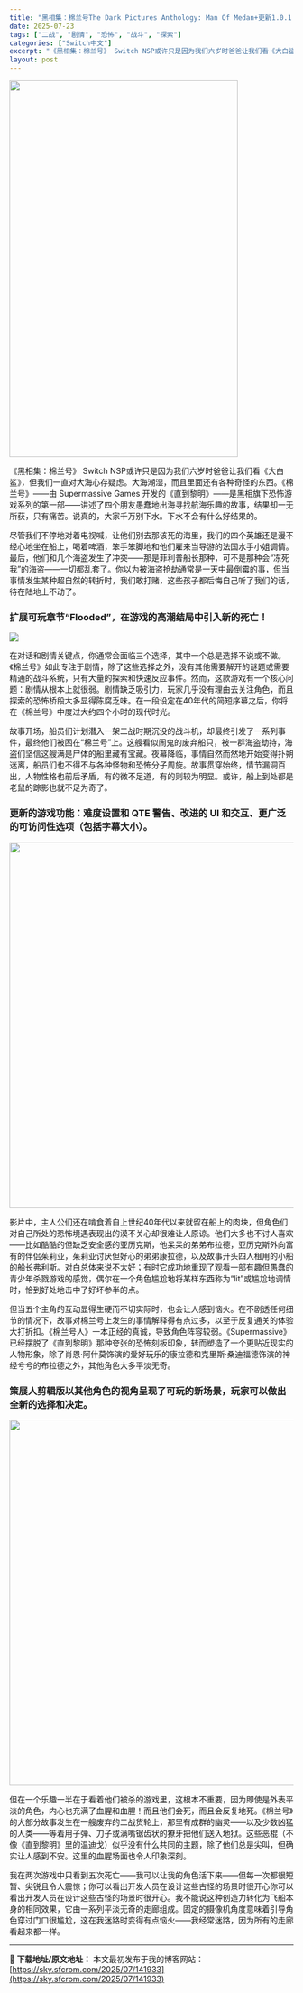 ```yaml
---
title: "黑相集：棉兰号The Dark Pictures Anthology: Man Of Medan+更新1.0.1 Switch NSP中文"
date: 2025-07-23
tags: ["二战", "剧情", "恐怖", "战斗", "探索"]
categories: ["Switch中文"]
excerpt: "《黑相集：棉兰号》 Switch NSP或许只是因为我们六岁时爸爸让我们看《大白鲨》，但我们一直对大海心存疑虑。大海潮湿，而且里面还有各种奇怪的东西。《棉兰号》——由 Supermassive Games 开发的《直到黎明》——是黑相旗下恐怖游戏系列的第一部——讲述了四个朋友愚蠢地出海寻找航海乐趣的&hellip;"
layout: post
---
```


<img class="aligncenter size-full wp-image-141934" src="https://sky.sfcrom.com/wp-content/uploads/2025/07/2025072308211886.webp" alt="" width="405" height="667" />

《黑相集：棉兰号》 Switch NSP或许只是因为我们六岁时爸爸让我们看《大白鲨》，但我们一直对大海心存疑虑。大海潮湿，而且里面还有各种奇怪的东西。《棉兰号》——由 Supermassive Games 开发的《直到黎明》——是黑相旗下恐怖游戏系列的第一部——讲述了四个朋友愚蠢地出海寻找航海乐趣的故事，结果却一无所获，只有痛苦。说真的，大家千万别下水。下水不会有什么好结果的。

尽管我们不停地对着电视喊，让他们别去那该死的海里，我们的四个英雄还是漫不经心地坐在船上，喝着啤酒，笨手笨脚地和他们雇来当导游的法国水手小姐调情。最后，他们和几个海盗发生了冲突——那是菲利普船长那种，可不是那种会“冻死我”的海盗——一切都乱套了。你以为被海盗抢劫通常是一天中最倒霉的事，但当事情发生某种超自然的转折时，我们敢打赌，这些孩子都后悔自己听了我们的话，待在陆地上不动了。
<h3>扩展可玩章节“Flooded”，在游戏的高潮结局中引入新的死亡！</h3>
<img src="https://img-eshop.cdn.nintendo.net/i/8381fde09375d8846b3f7f6a622633baf7648e3e2b7c1e31991479f24d8ecf52.jpg?w=1000" />

在对话和剧情关键点，你通常会面临三个选择，其中一个总是选择不说或不做。《棉兰号》如此专注于剧情，除了这些选择之外，没有其他需要解开的谜题或需要精通的战斗系统，只有大量的探索和快速反应事件。然而，这款游戏有一个核心问题：剧情从根本上就很弱。剧情缺乏吸引力，玩家几乎没有理由去关注角色，而且探索的恐怖桥段大多显得陈腐乏味。在一段设定在40年代的简短序幕之后，你将在《棉兰号》中度过大约四个小时的现代时光。

故事开场，船员们计划潜入一架二战时期沉没的战斗机，却最终引发了一系列事件，最终他们被困在“棉兰号”上。这艘看似闹鬼的废弃船只，被一群海盗劫持，海盗们坚信这艘满是尸体的船里藏有宝藏。夜幕降临，事情自然而然地开始变得扑朔迷离，船员们也不得不与各种怪物和恐怖分子周旋。故事贯穿始终，情节漏洞百出，人物性格也前后矛盾，有的微不足道，有的则较为明显。或许，船上到处都是老鼠的踪影也就不足为奇了。
<h3>更新的游戏功能：难度设置和 QTE 警告、改进的 UI 和交互、更广泛的可访问性选项（包括字幕大小）。</h3>
<img class="aligncenter size-full wp-image-141936" src="https://sky.sfcrom.com/wp-content/uploads/2025/07/2025072308240387.webp" alt="" width="1152" height="648" />

影片中，主人公们还在啃食着自上世纪40年代以来就留在船上的肉块，但角色们对自己所处的恐怖境遇表现出的漠不关心却很难让人原谅。他们大多也不讨人喜欢——比如酷酷的但缺乏安全感的亚历克斯，他呆呆的弟弟布拉德，亚历克斯外向富有的伴侣茱莉亚，茱莉亚讨厌但好心的弟弟康拉德，以及故事开头四人租用的小船的船长弗利斯。对白总体来说不太好；有时它成功地重现了观看一部有趣但愚蠢的青少年杀戮游戏的感觉，偶尔在一个角色尴尬地将某样东西称为“lit”或尴尬地调情时，恰到好处地击中了好坏参半的点。

但当五个主角的互动显得生硬而不切实际时，也会让人感到恼火。在不剧透任何细节的情况下，故事对棉兰号上发生的事情解释得有点过多，以至于反复通关的体验大打折扣。《棉兰号人》一本正经的真诚，导致角色阵容较弱。《Supermassive》已经摆脱了《直到黎明》那种夸张的恐怖刻板印象，转而塑造了一个更贴近现实的人物形象，除了肖恩·阿什莫饰演的爱好玩乐的康拉德和克里斯·桑迪福德饰演的神经兮兮的布拉德之外，其他角色大多平淡无奇。
<h3>策展人剪辑版以其他角色的视角呈现了可玩的新场景，玩家可以做出全新的选择和决定。</h3>
<img class="aligncenter size-full wp-image-141935" src="https://sky.sfcrom.com/wp-content/uploads/2025/07/2025072308240334.webp" alt="" width="1152" height="648" />

但在一个乐趣一半在于看着他们被杀的游戏里，这根本不重要，因为即使是外表平淡的角色，内心也充满了血腥和血腥！而且他们会死，而且会反复地死。《棉兰号》的大部分故事发生在一艘废弃的二战货轮上，那里有成群的幽灵——以及少数凶猛的人类——等着用子弹、刀子或满嘴锯齿状的獠牙把他们送入地狱。这些恶棍（不像《直到黎明》里的温迪戈）似乎没有什么共同的主题，除了他们总是尖叫，但确实让人感到不安。这里的血腥场面也令人印象深刻。

我在两次游戏中只看到五次死亡——我可以让我的角色活下来——但每一次都很短暂、尖锐且令人震惊；你可以看出开发人员在设计这些古怪的场景时很开心你可以看出开发人员在设计这些古怪的场景时很开心。我不能说这种创造力转化为飞船本身的相同效果，它由一系列平淡无奇的走廊组成。固定的摄像机角度意味着引导角色穿过门口很尴尬，这在我迷路时变得有点恼火——我经常迷路，因为所有的走廊看起来都一样。

---
📖 **下载地址/原文地址：** 本文最初发布于我的博客网站：[https://sky.sfcrom.com/2025/07/141933](https://sky.sfcrom.com/2025/07/141933)
